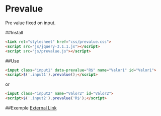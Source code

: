 # Prevalue
Pre value fixed on input.

##Install  
```html
<link rel="stylesheet" href="css/prevalue.css">  
<script src="js/jquery-3.1.1.js"></script>  
<script src="js/prevalue.js"></script>
```

##Use  
```html
<input class="input1" data-prevalue="R$" name="Valor1" id="Valor1">  
<script>$('.input1').prevalue();</script>  
```
or  
```html
<input class="input2" name="Valor2" id="Valor2">  
<script>$('.input2').prevalue('R$');</script>
```

##Exemple
<a href="https://cdn.rawgit.com/figuarnieri/prevalue/master/index.html" target="_blank">External Link</a>